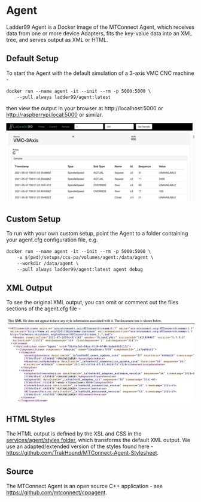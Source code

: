 # Agent

Ladder99 Agent is a Docker image of the MTConnect Agent, which receives data from one or more device Adapters, fits the key-value data into an XML tree, and serves output as XML or HTML.

## Default Setup

To start the Agent with the default simulation of a 3-axis VMC CNC machine -

    docker run --name agent -it --init --rm -p 5000:5000 \
        --pull always ladder99/agent:latest

then view the output in your browser at http://localhost:5000 or http://raspberrypi.local:5000 or similar.

![agent](_images/agent-html.jpg)

## Custom Setup

To run with your own custom setup, point the Agent to a folder containing your agent.cfg configuration file, e.g.

    docker run --name agent -it --init --rm -p 5000:5000 \
        -v $(pwd)/setups/ccs-pa/volumes/agent:/data/agent \
        --workdir /data/agent \
        --pull always ladder99/agent:latest agent debug

## XML Output

To see the original XML output, you can omit or comment out the files sections of the agent.cfg file -

![agent-xml](_images/agent-xml.jpg)

## HTML Styles

The HTML output is defined by the XSL and CSS in the [services/agent/styles folder](https://github.com/Ladder99/ladder99/tree/main/services/agent/styles), which transforms the default XML output. We use an adapted/extended version of the styles found here - https://github.com/TrakHound/MTConnect-Agent-Stylesheet.

## Source

The MTConnect Agent is an open source C++ application - see https://github.com/mtconnect/cppagent.
